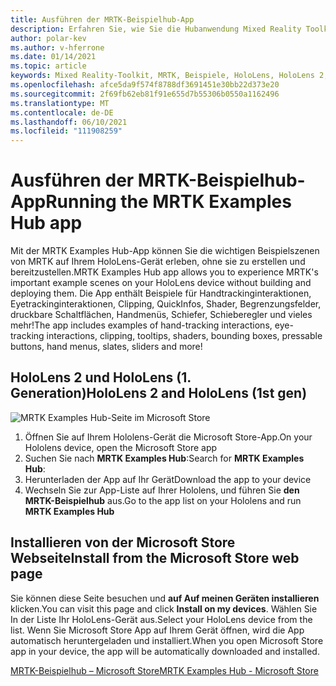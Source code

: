 ```yaml
---
title: Ausführen der MRTK-Beispielhub-App
description: Erfahren Sie, wie Sie die Hubanwendung Mixed Reality Toolkit-Beispiele auf Ihren HoloLens-Geräten laden und verwenden.
author: polar-kev
ms.author: v-hferrone
ms.date: 01/14/2021
ms.topic: article
keywords: Mixed Reality-Toolkit, MRTK, Beispiele, HoloLens, HoloLens 2, Shader, QuickInfos, Handinteraktion, Clipping, Begrenzungsfelder, Schaltflächen, Handmenüs, Schiefer, Schieberegler
ms.openlocfilehash: afce5da9f574f8788df3691451e30bb22d373e20
ms.sourcegitcommit: 2f69fb62eb81f91e655d7b55306b0550a1162496
ms.translationtype: MT
ms.contentlocale: de-DE
ms.lasthandoff: 06/10/2021
ms.locfileid: "111908259"
---
```

# <a name="running-the-mrtk-examples-hub-app"></a><span data-ttu-id="52930-104">Ausführen der MRTK-Beispielhub-App</span><span class="sxs-lookup"><span data-stu-id="52930-104">Running the MRTK Examples Hub app</span></span>

<span data-ttu-id="52930-105">Mit der MRTK Examples Hub-App können Sie die wichtigen Beispielszenen von MRTK auf Ihrem HoloLens-Gerät erleben, ohne sie zu erstellen und bereitzustellen.</span><span class="sxs-lookup"><span data-stu-id="52930-105">MRTK Examples Hub app allows you to experience MRTK's important example scenes on your HoloLens device without building and deploying them.</span></span> <span data-ttu-id="52930-106">Die App enthält Beispiele für Handtrackinginteraktionen, Eyetrackinginteraktionen, Clipping, QuickInfos, Shader, Begrenzungsfelder, druckbare Schaltflächen, Handmenüs, Schiefer, Schieberegler und vieles mehr!</span><span class="sxs-lookup"><span data-stu-id="52930-106">The app includes examples of hand-tracking interactions, eye-tracking interactions, clipping, tooltips, shaders, bounding boxes, pressable buttons, hand menus, slates, sliders and more!</span></span>

## <a name="hololens-2-and-hololens-1st-gen"></a><span data-ttu-id="52930-107">HoloLens 2 und HoloLens (1. Generation)</span><span class="sxs-lookup"><span data-stu-id="52930-107">HoloLens 2 and HoloLens (1st gen)</span></span>
![MRTK Examples Hub-Seite im Microsoft Store](features/images/examples-hub/ExamplesHubStore.jpg)

1. <span data-ttu-id="52930-109">Öffnen Sie auf Ihrem Hololens-Gerät die Microsoft Store-App.</span><span class="sxs-lookup"><span data-stu-id="52930-109">On your Hololens device, open the Microsoft Store app</span></span>
2. <span data-ttu-id="52930-110">Suchen Sie nach **MRTK Examples Hub**:</span><span class="sxs-lookup"><span data-stu-id="52930-110">Search for **MRTK Examples Hub**:</span></span>
3. <span data-ttu-id="52930-111">Herunterladen der App auf Ihr Gerät</span><span class="sxs-lookup"><span data-stu-id="52930-111">Download the app to your device</span></span>
4. <span data-ttu-id="52930-112">Wechseln Sie zur App-Liste auf Ihrer Hololens, und führen Sie **den MRTK-Beispielhub** aus.</span><span class="sxs-lookup"><span data-stu-id="52930-112">Go to the app list on your Hololens and run **MRTK Examples Hub**</span></span>

## <a name="install-from-the-microsoft-store-web-page"></a><span data-ttu-id="52930-113">Installieren von der Microsoft Store Webseite</span><span class="sxs-lookup"><span data-stu-id="52930-113">Install from the Microsoft Store web page</span></span>

<span data-ttu-id="52930-114">Sie können diese Seite besuchen und **auf Auf meinen Geräten installieren** klicken.</span><span class="sxs-lookup"><span data-stu-id="52930-114">You can visit this page and click **Install on my devices**.</span></span> <span data-ttu-id="52930-115">Wählen Sie In der Liste Ihr HoloLens-Gerät aus.</span><span class="sxs-lookup"><span data-stu-id="52930-115">Select your HoloLens device from the list.</span></span> <span data-ttu-id="52930-116">Wenn Sie Microsoft Store App auf Ihrem Gerät öffnen, wird die App automatisch heruntergeladen und installiert.</span><span class="sxs-lookup"><span data-stu-id="52930-116">When you open Microsoft Store app in your device, the app will be automatically downloaded and installed.</span></span>

[<span data-ttu-id="52930-117">MRTK-Beispielhub – Microsoft Store</span><span class="sxs-lookup"><span data-stu-id="52930-117">MRTK Examples Hub - Microsoft Store</span></span>](https://www.microsoft.com/p/mrtk-examples-hub/9mv8c39l2sj4)

